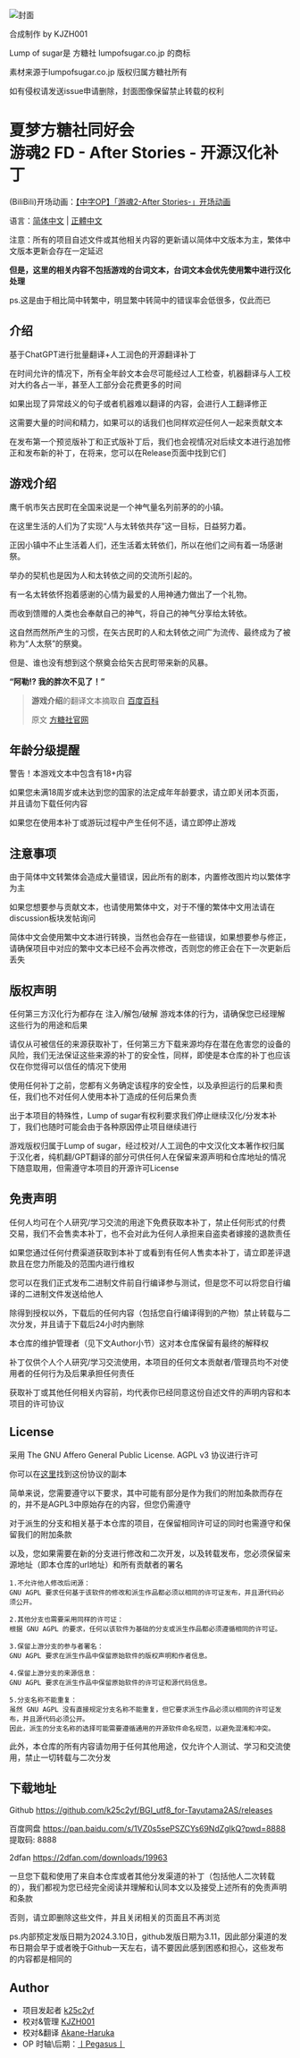 ![封面](cover-1%20by%20KJZH001.png)

合成制作 by KJZH001

Lump of sugar是 方糖社 lumpofsugar.co.jp 的商标

素材来源于lumpofsugar.co.jp 版权归属方糖社所有

如有侵权请发送issue申请删除，封面图像保留禁止转载的权利

# 夏梦方糖社同好会<br>游魂2 FD - After Stories -  开源汉化补丁
(BiliBili)开场动画：[【中字OP】「游魂2-After Stories-」开场动画](https://www.bilibili.com/video/av1052626551/)

语言：[简体中文](readme.md) | [正體中文](readme_zh-TW.md)

注意：所有的项目自述文件或其他相关内容的更新请以简体中文版本为主，繁体中文版本更新会存在一定延迟

**但是，这里的相关内容不包括游戏的台词文本，台词文本会优先使用繁中进行汉化处理**

ps.这是由于相比简中转繁中，明显繁中转简中的错误率会低很多，仅此而已

## 介绍

基于ChatGPT进行批量翻译+人工润色的开源翻译补丁

在时间允许的情况下，所有全年龄文本会尽可能经过人工检查，机器翻译与人工校对大约各占一半，甚至人工部分会花费更多的时间

如果出现了异常歧义的句子或者机器难以翻译的内容，会进行人工翻译修正

这需要大量的时间和精力，如果可以的话我们也同样欢迎任何人一起来贡献文本

在发布第一个预览版补丁和正式版补丁后，我们也会视情况对后续文本进行追加修正和发布新的补丁，在将来，您可以在Release页面中找到它们

## 游戏介绍

鹰千帆市矢古民町在全国来说是一个神气量名列前茅的的小镇。

在这里生活的人们为了实现“人与太转依共存”这一目标，日益努力着。

正因小镇中不止生活着人们，还生活着太转依们，所以在他们之间有着一场感谢祭。

举办的契机也是因为人和太转依之间的交流所引起的。

有一名太转依怀抱着感谢的心情为最爱的人用神通力做出了一个礼物。

而收到馈赠的人类也会奉献自己的神气，将自己的神气分享给太转依。

这自然而然所产生的习惯，在矢古民町的人和太转依之间广为流传、最终成为了被称为“人太祭”的祭奠。

但是、谁也没有想到这个祭奠会给矢古民町带来新的风暴。

**“阿勒!? 我的胖次不见了！”**

> **游戏介绍**的翻译文本摘取自 [百度百科](https://baike.baidu.com/item/%E6%B8%B8%E9%AD%822%20-After%20Stories-/23558247#reference-4-24079605-wrap)
> 
> 原文 [方糖社官网](https://www.lumpofsugar.co.jp/product/tayutama2_as/story/index.html)

## 年龄分级提醒

警告！本游戏文本中包含有18+内容

如果您未满18周岁或未达到您的国家的法定成年年龄要求，请立即关闭本页面，并且请勿下载任何内容

如果您在使用本补丁或游玩过程中产生任何不适，请立即停止游戏

## 注意事项

由于简体中文转繁体会造成大量错误，因此所有的剧本，内置修改图片均以繁体字为主

如果您想要参与贡献文本，也请使用繁体中文，对于不懂的繁体中文用法请在discussion板块发帖询问

简体中文会使用繁中文本进行转换，当然也会存在一些错误，如果想要参与修正，请确保项目中对应的繁中文本已经不会再次修改，否则您的修正会在下一次更新后丢失

## 版权声明

任何第三方汉化行为都存在 注入/解包/破解 游戏本体的行为，请确保您已经理解这些行为的用途和后果

请仅从可被信任的来源获取补丁，任何第三方下载来源均存在潜在危害您的设备的风险，我们无法保证这些来源的补丁的安全性，同样，即使是本仓库的补丁也应该仅在你觉得可以信任的情况下使用

使用任何补丁之前，您都有义务确定该程序的安全性，以及承担运行的后果和责任，我们也不对任何人使用本补丁造成的任何后果负责

出于本项目的特殊性，Lump of sugar有权利要求我们停止继续汉化/分发本补丁，我们也随时可能会由于各种原因停止项目继续进行

游戏版权归属于Lump of sugar，经过校对/人工润色的中文汉化文本著作权归属于汉化者，纯机翻/GPT翻译的部分可供任何人在保留来源声明和仓库地址的情况下随意取用，但需遵守本项目的开源许可License

## 免责声明

任何人均可在个人研究/学习交流的用途下免费获取本补丁，禁止任何形式的付费交易，我们不会售卖本补丁，也不会对此为任何人承担来自盗卖者嫁接的退款责任

如果您通过任何付费渠道获取到本补丁或看到有任何人售卖本补丁，请立即差评退款且在您力所能及的范围内进行维权

您可以在我们正式发布二进制文件前自行编译参与测试，但是您不可以将您自行编译的二进制文件发送给他人

除得到授权以外，下载后的任何内容（包括您自行编译得到的产物）禁止转载与二次分发，并且请于下载后24小时内删除

本仓库的维护管理者（见下文Author小节）这对本仓库保留有最终的解释权

补丁仅供个人个人研究/学习交流使用，本项目的任何文本贡献者/管理员均不对使用者的任何行为及后果承担任何责任

获取补丁或其他任何相关内容前，均代表你已经同意这份自述文件的声明内容和本项目的许可协议

## License

采用 The GNU Affero General Public License. AGPL v3 协议进行许可

你可以在[这里](LICENSE)找到这份协议的副本

简单来说，您需要遵守以下要求，其中可能有部分是作为我们的附加条款而存在的，并不是AGPL3中原始存在的内容，但您仍需遵守

对于派生的分支和相关基于本仓库的项目，在保留相同许可证的同时也需遵守和保留我们的附加条款

以及，您如果需要在新的分支进行修改和二次开发，以及转载发布，您必须保留来源地址（即本仓库的url地址）和所有贡献者的署名

```
1.不允许他人修改后闭源：
GNU AGPL 要求任何基于该软件的修改和派生作品都必须以相同的许可证发布，并且源代码必须公开。

2.其他分支也需要采用同样的许可证：
根据 GNU AGPL 的要求，任何以该软件为基础的分支或派生作品都必须遵循相同的许可证。

3.保留上游分支的参与者署名：
GNU AGPL 要求在派生作品中保留原始软件的版权声明和作者信息。

4.保留上游分支的来源信息：
GNU AGPL 要求在派生作品中保留原始软件的许可证和源代码信息。

5.分支名称不能重复：
虽然 GNU AGPL 没有直接规定分支名称不能重复，但它要求派生作品必须以相同的许可证发布，并且源代码必须公开。
因此，派生的分支名称的选择可能需要遵循通用的开源软件命名规范，以避免混淆和冲突。
```

此外，本仓库的所有内容请勿用于任何其他用途，仅允许个人测试、学习和交流使用，禁止一切转载与二次分发

## 下载地址
Github https://github.com/k25c2yf/BGI_utf8_for-Tayutama2AS/releases

百度网盘 https://pan.baidu.com/s/1VZ0s5sePSZCYs69NdZglkQ?pwd=8888 提取码: 8888

2dfan https://2dfan.com/downloads/19963

一旦您下载和使用了来自本仓库或者其他分发渠道的补丁（包括他人二次转载的），我们都视为您已经完全阅读并理解和认同本文以及接受上述所有的免责声明和条款

否则，请立即删除这些文件，并且关闭相关的页面且不再浏览

ps.内部预定发版日期为2024.3.10日，github发版日期为3.11，因此部分渠道的发布日期会早于或者晚于Github一天左右，请不要因此感到困惑和担心，这些发布的内容都是相同的

## Author

- 项目发起者 [k25c2yf](https://github.com/k25c2yf)
- 校对&管理 [KJZH001](https://github.com/KJZH001)
- 校对&翻译 [Akane-Haruka](https://github.com/Akane-Haruka)
- OP 时轴\后期：[丨Pegasus丨](https://space.bilibili.com/33339833)
